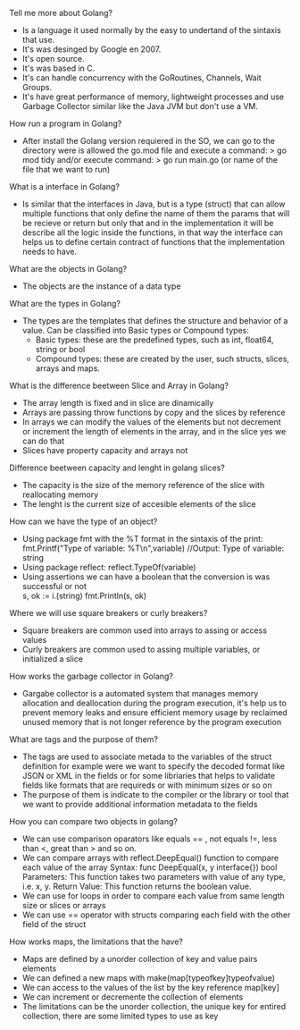Tell me more about Golang?

- Is a language it used normally by the easy to undertand of the sintaxis that use.
- It's was desinged by Google en 2007.
- It's open source.
- It's was based in C.
- It's can handle concurrency with the GoRoutines, Channels, Wait Groups.
- It's have great performance of memory, lightweight processes and use Garbage Collector similar like the Java JVM but don't use a VM.

How run a program in Golang?

- After install the Golang version requiered in the SO, we can go to the directory were is allowed the go.mod file and execute a command: > go mod tidy and/or execute command: > go run main.go (or name of the file that we want to run)

What is a interface in Golang?

- Is similar that the interfaces in Java, but is a type (struct) that can allow multiple functions that only define the name of them the params that will be recieve or return but only that and in the implementation it will be describe all the logic inside the functions, in that way the interface can helps us to define certain contract of functions that the implementation needs to have.

What are the objects in Golang?

- The objects are the instance of a data type

What are the types in Golang?

- The types are the templates that defines the structure and behavior of a value. Can be classified into Basic types or Compound types:
   * Basic types: these are the predefined types, such as int, float64, string or bool
   * Compound types: these are created by the user, such structs, slices, arrays and maps.

What is the difference beetween Slice and Array in Golang?

- The array length is fixed and in slice are dinamically
- Arrays are passing throw functions by copy and the slices by reference
- In arrays we can modify the values of the elements but not decrement or increment the length of elements in the array, and in the slice yes we can do that
- Slices have property capacity and arrays not

Difference beetween capacity and lenght in golang slices?

- The capacity is the size of the memory reference of the slice with reallocating memory
- The lenght is the current size of accesible elements of the slice

How can we have the type of an object?

- Using package fmt with the %T format in the sintaxis of the print: fmt.Printf("Type of variable: %T\n",variable) //Output: Type of variable: string
- Using package reflect: reflect.TypeOf(variable)
- Using assertions we can have a boolean that the conversion is was successful or not   
	s, ok := i.(string)
	fmt.Println(s, ok)

Where we will use square breakers or curly breakers?

- Square breakers are common used into arrays to assing or access values
- Curly breakers are common used to assing multiple variables, or initialized a slice

How works the garbage collector in Golang?

- Gargabe collector is a automated system that manages memory allocation and deallocation during the program execution, it's help us to prevent memory leaks and ensure efficient memory usage by reclaimed unused memory that is not longer reference by the program execution

What are tags and the purpose of them?

- The tags are used to associate metada to the variables of the struct definition for example were we want to specify the decoded format like JSON or XML in the fields or for some libriaries that helps to validate fields like formats that are requireds or with minimum sizes or so on
- The purpose of them is indicate to the compiler or the library or tool that we want to provide additional information metadata to the fields

How you can compare two objects in golang?

- We can use comparison oparators like equals == , not equals !=, less than <, great than > and so on.
- We can compare arrays with reflect.DeepEqual() function to compare each value of the array
   Syntax: func DeepEqual(x, y interface{}) bool
   Parameters: This function takes two parameters with value of any type, i.e. x, y.
   Return Value: This function returns the boolean value. 
- We can use for loops in order to compare each value from same length size or slices or arrays
- We can use == operator with structs comparing each field with the other field of the struct

How works maps, the limitations that the have?

- Maps are defined by a unorder collection of key and value pairs elements
- We can defined a new maps with make(map[typeofkey]typeofvalue)
- We can access to the values of the list by the key reference map[key]
- We can increment or decremente the collection of elements
- The limitations can be the unorder collection, the unique key for entired collection, there are some limited types to use as key